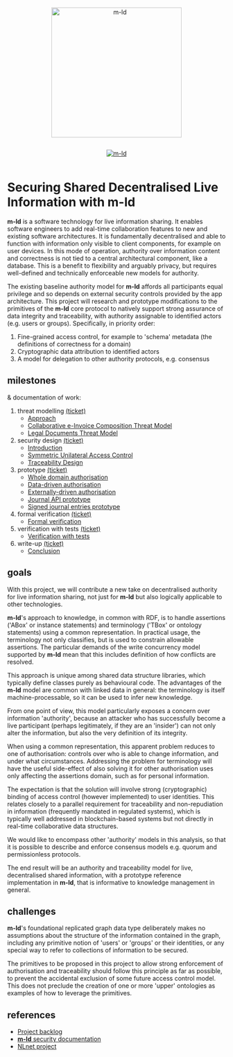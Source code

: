 <pre></pre>
<!--suppress HtmlDeprecatedAttribute -->
<p align="center">
  <a href="https://m-ld.org/">
    <picture>
      <!--suppress HtmlUnknownTarget -->
      <source media="(prefers-color-scheme: light)" srcset="https://m-ld.org/m-ld.svg"/>
      <!--suppress HtmlUnknownTarget -->
      <source media="(prefers-color-scheme: dark)" srcset="https://m-ld.org/m-ld.inverse.svg"/>
      <img alt="m-ld" src="https://m-ld.org/m-ld.svg" width="300em" />
    </picture>
  </a>
</p>
<pre></pre>
<p align="center">
  <a href="https://nlnet.nl/project/m-ld/">
    <img alt="m-ld" src="https://m-ld.org/media/logo_nlnet.svg" />
  </a>
</p>
<pre></pre>

# Securing Shared Decentralised Live Information with **m-ld**

**m-ld** is a software technology for live information sharing. It enables software engineers to add real-time collaboration features to new and existing software architectures. It is fundamentally decentralised and able to function with information only visible to client components, for example on user devices. In this mode of operation, authority over information content and correctness is not tied to a central architectural component, like a database. This is a benefit to flexibility and arguably privacy, but requires well-defined and technically enforceable new models for authority.

The existing baseline authority model for **m-ld** affords all participants equal privilege and so depends on external security controls provided by the app architecture. This project will research and prototype modifications to the
primitives of the **m-ld** core protocol to natively support strong assurance of data integrity and traceability, with authority assignable to identified actors (e.g. users or groups). Specifically, in priority order:

1. Fine-grained access control, for example to 'schema' metadata (the definitions of correctness for a domain)
1. Cryptographic data attribution to identified actors
1. A model for delegation to other authority protocols, e.g. consensus

## milestones
& documentation of work:
1. threat modelling [(ticket)](https://github.com/m-ld/m-ld-security-spec/issues/1)
   - [Approach](https://github.com/m-ld/m-ld-security-spec/tree/main/threats)
   - [Collaborative e-Invoice Composition Threat Model](https://github.com/m-ld/m-ld-security-spec/blob/main/threats/e-invoicing.md)
   - [Legal Documents Threat Model](https://github.com/m-ld/m-ld-security-spec/blob/main/threats/legal-docs.md)
1. security design [(ticket)](https://github.com/m-ld/m-ld-security-spec/issues/2)
   - [Introduction](https://github.com/m-ld/m-ld-security-spec/tree/main/design)
   - [Symmetric Unilateral Access Control](https://github.com/m-ld/m-ld-security-spec/blob/main/design/suac.md)
   - [Traceability Design](https://github.com/m-ld/m-ld-security-spec/blob/main/design/traceability.md)
1. prototype [(ticket)](https://github.com/m-ld/m-ld-security-spec/issues/3)
   - [Whole domain authorisation](https://github.com/m-ld/m-ld-js/pull/85)
   - [Data-driven authorisation](https://github.com/m-ld/m-ld-js/pull/94)
   - [Externally-driven authorisation](https://github.com/m-ld/m-ld-iroha)
   - [Journal API prototype](https://github.com/m-ld/m-ld-security-spec/pull/13)
   - [Signed journal entries prototype](https://github.com/m-ld/timeld/pull/50)
1. formal verification [(ticket)](https://github.com/m-ld/m-ld-security-spec/issues/4)
   - [Formal verification](https://github.com/m-ld/m-ld-security-spec/blob/main/verification/formal%20verification.md)
1. verification with tests [(ticket)](https://github.com/m-ld/m-ld-security-spec/issues/14)
   - [Verification with tests](./verification/verification%20with%20tests.md)
1. write-up [(ticket)](https://github.com/m-ld/m-ld-security-spec/issues/5)
   - [Conclusion](./conclusion/conclusion.md)

## goals

With this project, we will contribute a new take on decentralised authority for live information sharing, not just for **m-ld** but also logically applicable to other technologies.

**m-ld**'s approach to knowledge, in common with RDF, is to handle assertions ('ABox' or instance statements) and terminology ('TBox' or ontology statements) using a common representation. In practical usage, the terminology not only
classifies, but is used to constrain allowable assertions. The particular demands of the write concurrency model supported by **m-ld** mean that this includes definition of how conflicts are resolved.

This approach is unique among shared data structure libraries, which typically define classes purely as behavioural code. The advantages of the **m-ld** model are common with linked data in general: the terminology is itself machine-processable, so it can be used to infer new knowledge.

From one point of view, this model particularly exposes a concern over information 'authority', because an attacker who has successfully become a live participant (perhaps legitimately, if they are an 'insider') can not only alter the information, but also the very definition of its integrity.

When using a common representation, this apparent problem reduces to one of authorisation: controls over who is able to change information, and under what circumstances. Addressing the problem for terminology will have the useful side-effect of also solving it for other authorisation uses only affecting the assertions domain, such as for personal information.

The expectation is that the solution will involve strong (cryptographic) binding of access control (however implemented) to user identities. This relates closely to a parallel requirement for traceability and non-repudiation in information (frequently mandated in regulated systems), which is typically well addressed in blockchain-based systems but not directly in real-time collaborative data structures.

We would like to encompass other 'authority' models in this analysis, so that it is possible to describe and enforce consensus models e.g. quorum and permissionless protocols.

The end result will be an authority and traceability model for live, decentralised shared information, with a prototype reference implementation in **m-ld**, that is informative to knowledge management in general.

## challenges

**m-ld**'s foundational replicated graph data type deliberately makes no assumptions about the structure of the information contained in the graph, including any primitive notion of 'users' or 'groups' or their identities, or any special way to refer to collections of information to be secured.

The primitives to be proposed in this project to allow strong enforcement of authorisation and traceability should follow this principle as far as possible, to prevent the accidental exclusion of some future access control model. This does not preclude the creation of one or more 'upper' ontologies as examples of how to leverage the primitives.

## references

- [Project backlog](https://github.com/orgs/m-ld/projects/5)
- [**m-ld** security documentation](https://m-ld.org/doc/#security)
- [NLnet project](https://nlnet.nl/project/m-ld/)
